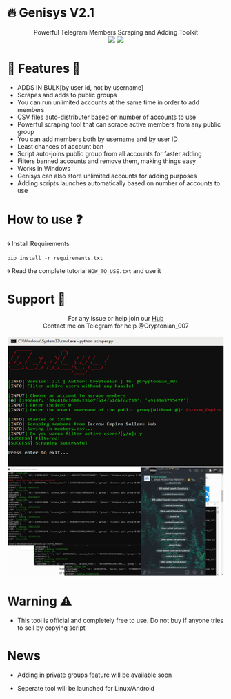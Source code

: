 # :fire: Genisys V2.1
<p align='center'>
  Powerful Telegram Members Scraping and Adding Toolkit<br>
  <a href="https://telegram.me/joinchat/AAAAAEivg18nL5WJOPdokA"><img src="https://img.shields.io/badge/Telegram-HackTronix1-green"></a> <a href="https://www.instagram.com/cryptonian0"><img src="https://img.shields.io/badge/FollowOn-Instagram-green"></a>
  </p>

# :small_red_triangle_down: Features :small_red_triangle:

* ADDS IN BULK[by user id, not by username]
* Scrapes and adds to public groups
* You can run unlimited accounts at the same time in order to add members
* CSV files auto-distributer based on number of accounts to use
* Powerful scraping tool that can scrape active members from any public group
* You can add members both by username and by user ID
* Least chances of account ban
* Script auto-joins public group from all accounts for faster adding
* Filters banned accounts and remove them, making things easy
* Works in Windows
* Genisys can also store unlimited accounts for adding purposes
* Adding scripts launches automatically based on number of accounts to use

# How to use :question:

:cyclone: Install Requirements

`pip install -r requirements.txt`

:cyclone: Read the complete tutorial `HOW_TO_USE.txt` and use it

# Support :dart:
<p align='center'>
  For any issue or help join our <a href='https://telegram.me/HackTronix_Hub'> Hub </a><br>
  Contact me on Telegram for help @Cryptonian_007<br><br>
  <img src="https://github.com/Cryptonian007/Genisys/blob/main/img/img2.png" width="500" height="300"><br>
  <img src="https://github.com/Cryptonian007/Genisys/blob/main/img/img1.jpg" width="500" height="250">
  </p>
  
# Warning :warning:

* This tool is official and completely free to use. Do not buy if anyone tries to sell by copying script

# News

* Adding in private groups feature will be available soon

* Seperate tool will be launched for Linux/Android
